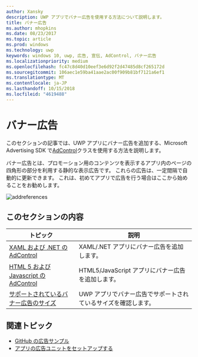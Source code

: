 ```yaml
---
author: Xansky
description: UWP アプリでバナー広告を使用する方法について説明します。
title: バナー広告
ms.author: mhopkins
ms.date: 08/23/2017
ms.topic: article
ms.prod: windows
ms.technology: uwp
keywords: windows 10, uwp, 広告, 宣伝, AdControl, バナー広告
ms.localizationpriority: medium
ms.openlocfilehash: fc47c8d40d10eef3e6d92f2d47485d8cf265172d
ms.sourcegitcommit: 106aec1e59ba41aae2ac00f909b81bf7121a6ef1
ms.translationtype: MT
ms.contentlocale: ja-JP
ms.lasthandoff: 10/15/2018
ms.locfileid: "4619488"
---
```

# <a name="banner-ads"></a>バナー広告

このセクションの記事では、UWP アプリにバナー広告を追加する、Microsoft Advertising SDK で[AdControl](https://docs.microsoft.com/uwp/api/microsoft.advertising.winrt.ui.adcontrol)クラスを使用する方法を説明します。

バナー広告とは、プロモーション用のコンテンツを表示するアプリ内のページの四角形の部分を利用する静的な表示広告です。 これらの広告は、一定間隔で自動的に更新できます。 これは、初めてアプリで広告を行う場合はここから始めることをお勧めします。

![addreferences](images/banner-ad.png)

## <a name="in-this-section"></a>このセクションの内容

|  トピック    | 説明 |               
|----------|-------|
| [XAML および .NET の AdControl](adcontrol-in-xaml-and--net.md)     | XAML/.NET アプリにバナー広告を追加します。        |
| [HTML 5 および Javascript の AdControl](adcontrol-in-html-5-and-javascript.md)     | HTML5/JavaScript アプリにバナー広告を追加します。        |
| [サポートされているバナー広告のサイズ](supported-ad-sizes-for-banner-ads.md)    |  UWP アプリでバナー広告でサポートされているサイズを確認します。        |


## <a name="related-topics"></a>関連トピック

* [GitHub の広告サンプル](http://aka.ms/githubads)
* [アプリの広告ユニットをセットアップする](set-up-ad-units-in-your-app.md)

